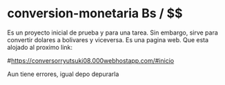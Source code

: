 # conversion-monetaria Bs / $$

Es un proyecto inicial de prueba y para una tarea. Sin embargo, sirve para convertir dolares a bolivares y viceversa. Es una pagina web. Que esta alojado al proximo link:

#https://conversorryutsuki08.000webhostapp.com/#inicio

Aun tiene errores, igual depo depurarla
